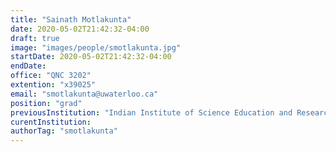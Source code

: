 ```yaml
---
title: "Sainath Motlakunta"
date: 2020-05-02T21:42:32-04:00
draft: true
image: "images/people/smotlakunta.jpg"
startDate: 2020-05-02T21:42:32-04:00
endDate: 
office: "QNC 3202"
extention: "x39025"
email: "smotlakunta@uwaterloo.ca"
position: "grad"
previousInstitution: "Indian Institute of Science Education and Research, Pune"
curentInstitution: 
authorTag: "smotlakunta"
---
```


